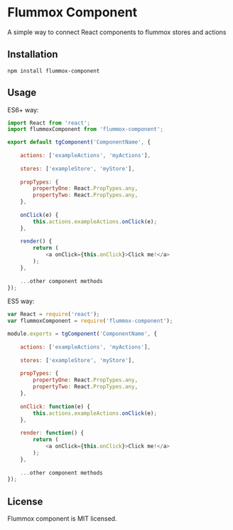# Flummox Component

A simple way to connect React components to flummox stores and actions

## Installation

``` 
npm install flummox-component
```

## Usage

ES6+ way:

```js
import React from 'react';
import flummoxComponent from 'flummox-component';

export default tgComponent('ComponentName', {
    
    actions: ['exampleActions', 'myActions'],
    
    stores: ['exampleStore', 'myStore'],
    
    propTypes: {
        propertyOne: React.PropTypes.any,
        propertyTwo: React.PropTypes.any,
    },
    
    onClick(e) {
        this.actions.exampleActions.onClick(e);
    },
    
    render() {
        return (
            <a onClick={this.onClick}>Click me!</a>
        );
    },
    
    ...other component methods
}); 
```

ES5 way:

```js
var React = require('react');
var flummoxComponent = require('flummox-component');

module.exports = tgComponent('ComponentName', {
    
    actions: ['exampleActions', 'myActions'],
    
    stores: ['exampleStore', 'myStore'],
    
    propTypes: {
        propertyOne: React.PropTypes.any,
        propertyTwo: React.PropTypes.any,
    },
    
    onClick: function(e) {
        this.actions.exampleActions.onClick(e);
    },
    
    render: function() {
        return (
            <a onClick={this.onClick}>Click me!</a>
        );
    },
    
    ...other component methods
}); 
```

## License

Flummox component is MIT licensed.